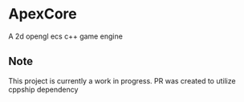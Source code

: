 
# ApexCore

A 2d opengl ecs c++ game engine

## Note
This project is currently a work in progress. PR was created to utilize cppship dependency